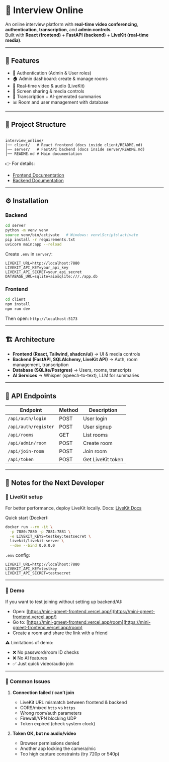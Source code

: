 # 🎥 Interview Online

An online interview platform with **real-time video conferencing**, **authentication**, **transcription**, and **admin controls**.  
Built with **React (frontend)** + **FastAPI (backend)** + **LiveKit (real-time media)**.

---

## 🚀 Features
- 🔑 Authentication (Admin & User roles)  
- 🏠 Admin dashboard: create & manage rooms  
- 🎥 Real-time video & audio (LiveKit)  
- 📡 Screen sharing & media controls  
- 📝 Transcription + AI-generated summaries  
- 📊 Room and user management with database  

---

## 📂 Project Structure

```

interview_online/
│── client/   # React frontend (docs inside client/README.md)
│── server/   # FastAPI backend (docs inside server/README.md)
│── README.md # Main documentation

````

👉 For details:  
- [Frontend Documentation](./client/README.md)  
- [Backend Documentation](./server/README.md)  

---

## ⚙️ Installation

### Backend
```bash
cd server
python -m venv venv
source venv/bin/activate   # Windows: venv\Scripts\activate
pip install -r requirements.txt
uvicorn main:app --reload
````

Create `.env` in `server/`:

```
LIVEKIT_URL=http://localhost:7880
LIVEKIT_API_KEY=your_api_key
LIVEKIT_API_SECRET=your_api_secret
DATABASE_URL=sqlite+aiosqlite:///./app.db
```

### Frontend

```bash
cd client
npm install
npm run dev
```

Then open: `http://localhost:5173`

---

## 🏗️ Architecture

* **Frontend (React, Tailwind, shadcn/ui)** → UI & media controls
* **Backend (FastAPI, SQLAlchemy, LiveKit API)** → Auth, room management, transcription
* **Database (SQLite/Postgres)** → Users, rooms, transcripts
* **AI Services** → Whisper (speech-to-text), LLM for summaries

---

## 📡 API Endpoints

| Endpoint             | Method | Description       |
| -------------------- | ------ | ----------------- |
| `/api/auth/login`    | POST   | User login        |
| `/api/auth/register` | POST   | User signup       |
| `/api/rooms`         | GET    | List rooms        |
| `/api/admin/room`    | POST   | Create room       |
| `/api/join-room`     | POST   | Join room         |
| `/api/token`         | POST   | Get LiveKit token |

---

## 👋 Notes for the Next Developer

### 🔹 LiveKit setup

For better performance, deploy LiveKit locally. Docs: [LiveKit Docs](https://docs.livekit.io/)

Quick start (Docker):

```bash
docker run --rm -it \
  -p 7880:7880 -p 7881:7881 \
  -e LIVEKIT_KEYS=testkey:testsecret \
  livekit/livekit-server \
  --dev --bind 0.0.0.0
```

`.env` config:

```
LIVEKIT_URL=http://localhost:7880
LIVEKIT_API_KEY=testkey
LIVEKIT_API_SECRET=testsecret
```

---

### 🔹 Demo

If you want to test joining without setting up backend/AI:

* Open: [https://mini-gmeet-frontend.vercel.app/](https://mini-gmeet-frontend.vercel.app/)
* Go to: [https://mini-gmeet-frontend.vercel.app/room](https://mini-gmeet-frontend.vercel.app/room)
* Create a room and share the link with a friend

⚠️ Limitations of demo:

* ❌ No password/room ID checks
* ❌ No AI features
* ✅ Just quick video/audio join

---

### 🔹 Common Issues

1. **Connection failed / can’t join**

   * LiveKit URL mismatch between frontend & backend
   * CORS/mixed `http` vs `https`
   * Wrong room/auth parameters
   * Firewall/VPN blocking UDP
   * Token expired (check system clock)

2. **Token OK, but no audio/video**

   * Browser permissions denied
   * Another app locking the camera/mic
   * Too high capture constraints (try 720p or 540p)


